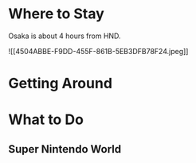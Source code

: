 # Where to Stay

Osaka is about 4 hours from HND.

![[4504ABBE-F9DD-455F-861B-5EB3DFB78F24.jpeg]]

# Getting Around

# What to Do

## Super Nintendo World